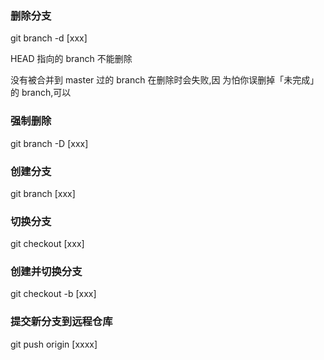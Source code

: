 ### 删除分支 

git branch -d [xxx]  

HEAD 指向的 branch 不能删除  

没有被合并到 master 过的 branch 在删除时会失败,因  为怕你误删掉「未完成」的 branch,可以
### 强制删除  
git branch -D [xxx]

### 创建分支   
git branch [xxx]

### 切换分支
git checkout [xxx]

### 创建并切换分支
git checkout -b [xxx]

### 提交新分支到远程仓库
git push origin [xxxx]

